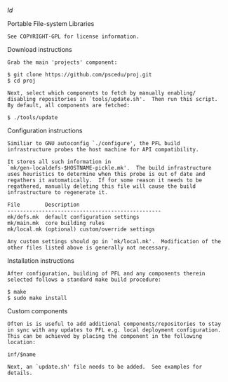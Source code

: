 $Id$

Portable File-system Libraries

    See COPYRIGHT-GPL for license information.

Download instructions

    Grab the main 'projects' component:

	$ git clone https://github.com/pscedu/proj.git
	$ cd proj

    Next, select which components to fetch by manually enabling/
    disabling repositories in `tools/update.sh'.  Then run this script.
    By default, all components are fetched:

	$ ./tools/update

Configuration instructions

    Similiar to GNU autoconfig `./configure', the PFL build
    infrastructure probes the host machine for API compatibility.

    It stores all such information in
    `mk/gen-localdefs-$HOSTNAME-pickle.mk'.  The build infrastructure
    uses heuristics to determine when this probe is out of date and
    regathers it automatically.  If for some reason it needs to be
    regathered, manually deleting this file will cause the build
    infrastructure to regenerate it.

	File		Description
	-------------------------------------------------
	mk/defs.mk	default configuration settings
	mk/main.mk	core building rules
	mk/local.mk	(optional) custom/override settings

    Any custom settings should go in `mk/local.mk'.  Modification of the
    other files listed above is generally not necessary.

Installation instructions

    After configuration, building of PFL and any components therein
    selected follows a standard make build procedure:

	$ make
	$ sudo make install

Custom components

    Often is is useful to add additional components/repositories to stay
    in sync with any updates to PFL e.g. local deployment configuration.
    This can be achieved by placing the component in the following
    location:

	inf/$name

    Next, an `update.sh' file needs to be added.  See examples for
    details.
